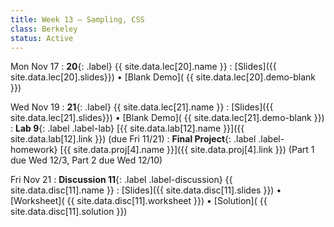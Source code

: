 ```yaml
---
title: Week 13 — Sampling, CSS
class: Berkeley
status: Active
---
```


Mon Nov 17
: **20**{: .label} {{ site.data.lec[20].name }} 
    : [Slides]({{ site.data.lec[20].slides}})
      &#8226; [Blank Demo]( {{ site.data.lec[20].demo-blank }})

Wed Nov 19
: **21**{: .label} {{ site.data.lec[21].name }} 
    : [Slides]({{ site.data.lec[21].slides}})
      &#8226; [Blank Demo]( {{ site.data.lec[21].demo-blank }})
: **Lab 9**{: .label .label-lab} [{{ site.data.lab[12].name }}]({{ site.data.lab[12].link }}) (due Fri 11/21)
: **Final Project**{: .label .label-homework} [{{ site.data.proj[4].name }}]({{ site.data.proj[4].link }})
    (Part 1 due Wed 12/3, Part 2 due Wed 12/10)
    
Fri Nov 21
: **Discussion 11**{: .label .label-discussion} {{ site.data.disc[11].name }}
   : [Slides]({{ site.data.disc[11].slides }})
     &#8226; [Worksheet]( {{ site.data.disc[11].worksheet }})
     &#8226; [Solution]( {{ site.data.disc[11].solution }})
